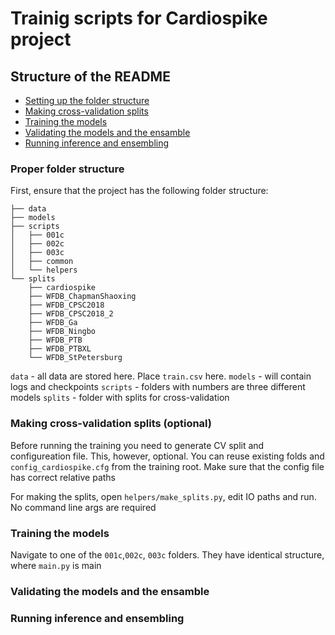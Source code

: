 # Trainig scripts for Cardiospike project

## Structure of the README

- [Setting up the folder structure](#Proper-folder-structure)
- [Making cross-validation splits](#Making-cross-validation-splits)
- [Training the models](#Training-the-models)
- [Validating the models and the ensamble](#Validating-the-models-and-the-ensamble)
- [Running inference and ensembling](#Running-inference-and-ensembling)

### Proper folder structure
First, ensure that the project has the following folder structure:

```
├── data
├── models
├── scripts
│   ├── 001c
│   ├── 002c
│   ├── 003c
│   ├── common
│   └── helpers
└── splits
    ├── cardiospike
    ├── WFDB_ChapmanShaoxing
    ├── WFDB_CPSC2018
    ├── WFDB_CPSC2018_2
    ├── WFDB_Ga
    ├── WFDB_Ningbo
    ├── WFDB_PTB
    ├── WFDB_PTBXL
    └── WFDB_StPetersburg
```

`data` - all data are stored here. Place `train.csv` here.
`models` - will contain logs and checkpoints
`scripts` - folders with numbers are three different models
`splits` - folder with splits for cross-validation

### Making cross-validation splits (optional)
Before running the training you need to generate CV split and configureation file. This, however, optional. You can reuse existing folds and `config_cardiospike.cfg` from the training root. Make sure that the config file has correct relative paths

For making the splits, open `helpers/make_splits.py`, edit IO paths and run. No command line args are required

### Training the models

Navigate to one of the `001c`,`002c`, `003c` folders. They have identical structure, where `main.py` is main 


### Validating the models and the ensamble

### Running inference and ensembling
